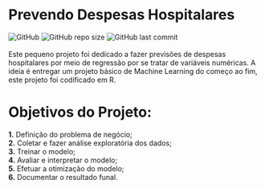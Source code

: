 # Prevendo Despesas Hospitalares
![GitHub](https://img.shields.io/github/license/ralsouza/forecast_of_hospital_expenses.svg?style=flat-square)
![GitHub repo size](https://img.shields.io/github/repo-size/ralsouza/forecast_of_hospital_expenses.svg?style=flat-square)
![GitHub last commit](https://img.shields.io/github/last-commit/ralsouza/forecast_of_hospital_expenses.svg?style=flat-square)<br/>
<br/>
Este pequeno projeto foi dedicado a fazer previsões de despesas hospitalares por meio de regressão por se tratar de variáveis numéricas. A ideia é entregar um projeto básico de Machine Learning do começo ao fim, este projeto foi codificado em R.

# Objetivos do Projeto:
  **1.** Definição do problema de negócio;<br/>
  **2.** Coletar e fazer análise exploratória dos dados;<br/>
  **3.** Treinar o modelo;<br/>
  **4.** Avaliar e interpretar o modelo;<br/>
  **5.** Efetuar a otimização do modelo;<br/>
  **6.** Documentar o resultado funal.
